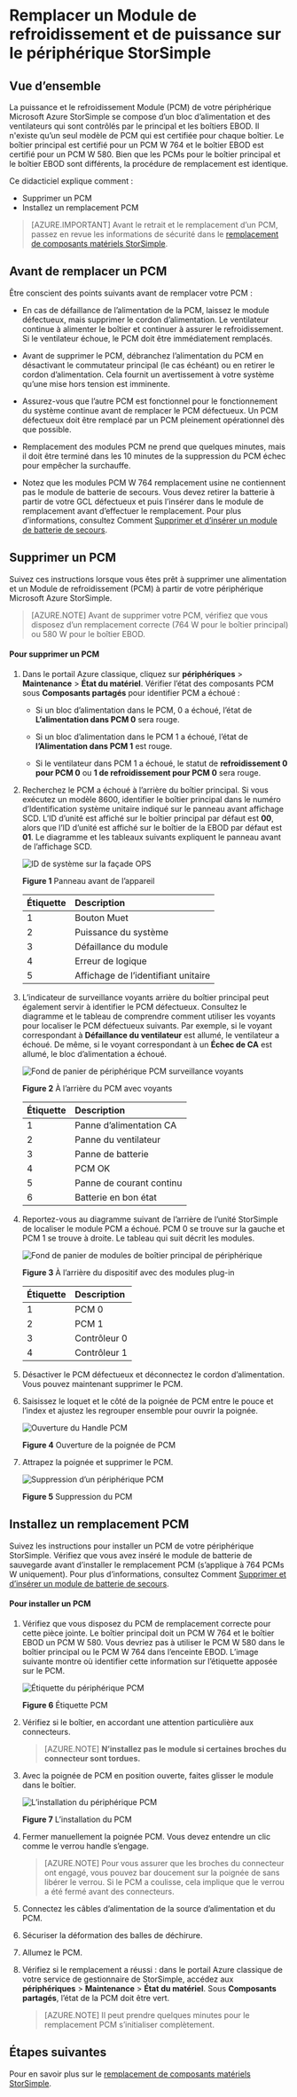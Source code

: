 <properties 
   pageTitle="Remplacer un PCM sur le périphérique StorSimple | Microsoft Azure"
   description="Explique comment supprimer et remplacer la puissance et le refroidissement Module (PCM) sur votre périphérique de StorSimple"
   services="storsimple"
   documentationCenter=""
   authors="alkohli"
   manager="carmonm"
   editor="" />
<tags 
   ms.service="storsimple"
   ms.devlang="NA"
   ms.topic="article"
   ms.tgt_pltfrm="NA"
   ms.workload="TBD"
   ms.date="08/18/2016"
   ms.author="alkohli" />

# <a name="replace-a-power-and-cooling-module-on-your-storsimple-device"></a>Remplacer un Module de refroidissement et de puissance sur le périphérique StorSimple

## <a name="overview"></a>Vue d’ensemble

La puissance et le refroidissement Module (PCM) de votre périphérique Microsoft Azure StorSimple se compose d’un bloc d’alimentation et des ventilateurs qui sont contrôlés par le principal et les boîtiers EBOD. Il n'existe qu’un seul modèle de PCM qui est certifiée pour chaque boîtier. Le boîtier principal est certifié pour un PCM W 764 et le boîtier EBOD est certifié pour un PCM W 580. Bien que les PCMs pour le boîtier principal et le boîtier EBOD sont différents, la procédure de remplacement est identique.

Ce didacticiel explique comment :

- Supprimer un PCM
- Installez un remplacement PCM

>[AZURE.IMPORTANT] Avant le retrait et le remplacement d’un PCM, passez en revue les informations de sécurité dans le [remplacement de composants matériels StorSimple](storsimple-hardware-component-replacement.md).

## <a name="before-you-replace-a-pcm"></a>Avant de remplacer un PCM

Être conscient des points suivants avant de remplacer votre PCM :

- En cas de défaillance de l’alimentation de la PCM, laissez le module défectueux, mais supprimer le cordon d’alimentation. Le ventilateur continue à alimenter le boîtier et continuer à assurer le refroidissement. Si le ventilateur échoue, le PCM doit être immédiatement remplacés.

- Avant de supprimer le PCM, débranchez l’alimentation du PCM en désactivant le commutateur principal (le cas échéant) ou en retirer le cordon d’alimentation. Cela fournit un avertissement à votre système qu’une mise hors tension est imminente.

- Assurez-vous que l’autre PCM est fonctionnel pour le fonctionnement du système continue avant de remplacer le PCM défectueux. Un PCM défectueux doit être remplacé par un PCM pleinement opérationnel dès que possible.

- Remplacement des modules PCM ne prend que quelques minutes, mais il doit être terminé dans les 10 minutes de la suppression du PCM échec pour empêcher la surchauffe.

- Notez que les modules PCM W 764 remplacement usine ne contiennent pas le module de batterie de secours. Vous devez retirer la batterie à partir de votre GCL défectueux et puis l’insérer dans le module de remplacement avant d’effectuer le remplacement. Pour plus d’informations, consultez Comment [Supprimer et d’insérer un module de batterie de secours](storsimple-battery-replacement.md).


## <a name="remove-a-pcm"></a>Supprimer un PCM

Suivez ces instructions lorsque vous êtes prêt à supprimer une alimentation et un Module de refroidissement (PCM) à partir de votre périphérique Microsoft Azure StorSimple.

>[AZURE.NOTE] Avant de supprimer votre PCM, vérifiez que vous disposez d’un remplacement correcte (764 W pour le boîtier principal) ou 580 W pour le boîtier EBOD.

#### <a name="to-remove-a-pcm"></a>Pour supprimer un PCM

1. Dans le portail Azure classique, cliquez sur **périphériques** > **Maintenance** > **État du matériel**. Vérifier l’état des composants PCM sous **Composants partagés** pour identifier PCM a échoué :

     - Si un bloc d’alimentation dans le PCM, 0 a échoué, l’état de **L’alimentation dans PCM 0** sera rouge.

     - Si un bloc d’alimentation dans le PCM 1 a échoué, l’état de **l’Alimentation dans PCM 1** est rouge.

     - Si le ventilateur dans PCM 1 a échoué, le statut de **refroidissement 0 pour PCM 0** ou **1 de refroidissement pour PCM 0** sera rouge.

2. Recherchez le PCM a échoué à l’arrière du boîtier principal. Si vous exécutez un modèle 8600, identifier le boîtier principal dans le numéro d’Identification système unitaire indiqué sur le panneau avant affichage SCD. L’ID d’unité est affiché sur le boîtier principal par défaut est **00**, alors que l’ID d’unité est affiché sur le boîtier de la EBOD par défaut est **01**. Le diagramme et les tableaux suivants expliquent le panneau avant de l’affichage SCD.

    ![ID de système sur la façade OPS](./media/storsimple-power-cooling-module-replacement/IC740991.png)

     **Figure 1** Panneau avant de l’appareil  

  	|Étiquette|Description|
  	|:---|:-----------|
  	|1|Bouton Muet|
  	|2|Puissance du système|
  	|3|Défaillance du module|
  	|4|Erreur de logique|
  	|5|Affichage de l’identifiant unitaire|

3. L’indicateur de surveillance voyants arrière du boîtier principal peut également servir à identifier le PCM défectueux. Consultez le diagramme et le tableau de comprendre comment utiliser les voyants pour localiser le PCM défectueux suivants. Par exemple, si le voyant correspondant à **Défaillance du ventilateur** est allumé, le ventilateur a échoué. De même, si le voyant correspondant à un **Échec de CA** est allumé, le bloc d’alimentation a échoué. 

    ![Fond de panier de périphérique PCM surveillance voyants](./media/storsimple-power-cooling-module-replacement/IC740992.png)

     **Figure 2** À l’arrière du PCM avec voyants

  	|Étiquette|Description|
  	|:---|:-----------|
  	|1|Panne d’alimentation CA|
  	|2|Panne du ventilateur|
  	|3|Panne de batterie|
  	|4|PCM OK|
  	|5|Panne de courant continu|
  	|6|Batterie en bon état|

4. Reportez-vous au diagramme suivant de l’arrière de l’unité StorSimple de localiser le module PCM a échoué. PCM 0 se trouve sur la gauche et PCM 1 se trouve à droite. Le tableau qui suit décrit les modules.

     ![Fond de panier de modules de boîtier principal de périphérique](./media/storsimple-power-cooling-module-replacement/IC740994.png)

     **Figure 3** À l’arrière du dispositif avec des modules plug-in 

  	|Étiquette|Description|
  	|:---|:-----------|
  	|1|PCM 0|
  	|2|PCM 1|
  	|3|Contrôleur 0|
  	|4|Contrôleur 1|

5. Désactiver le PCM défectueux et déconnectez le cordon d’alimentation. Vous pouvez maintenant supprimer le PCM.

6. Saisissez le loquet et le côté de la poignée de PCM entre le pouce et l’index et ajustez les regrouper ensemble pour ouvrir la poignée.

    ![Ouverture du Handle PCM](./media/storsimple-power-cooling-module-replacement/IC740995.png)

    **Figure 4** Ouverture de la poignée de PCM

7. Attrapez la poignée et supprimer le PCM.

    ![Suppression d’un périphérique PCM](./media/storsimple-power-cooling-module-replacement/IC740996.png)

    **Figure 5** Suppression du PCM

## <a name="install-a-replacement-pcm"></a>Installez un remplacement PCM

Suivez les instructions pour installer un PCM de votre périphérique StorSimple. Vérifiez que vous avez inséré le module de batterie de sauvegarde avant d’installer le remplacement PCM (s’applique à 764 PCMs W uniquement). Pour plus d’informations, consultez Comment [Supprimer et d’insérer un module de batterie de secours](storsimple-battery-replacement.md).

#### <a name="to-install-a-pcm"></a>Pour installer un PCM

1. Vérifiez que vous disposez du PCM de remplacement correcte pour cette pièce jointe. Le boîtier principal doit un PCM W 764 et le boîtier EBOD un PCM W 580. Vous devriez pas à utiliser le PCM W 580 dans le boîtier principal ou le PCM W 764 dans l’enceinte EBOD. L’image suivante montre où identifier cette information sur l’étiquette apposée sur le PCM.

    ![Étiquette du périphérique PCM](./media/storsimple-power-cooling-module-replacement/IC740973.png)

    **Figure 6** Étiquette PCM

2. Vérifiez si le boîtier, en accordant une attention particulière aux connecteurs. 
                                        
    >[AZURE.NOTE] **N’installez pas le module si certaines broches du connecteur sont tordues.**

3. Avec la poignée de PCM en position ouverte, faites glisser le module dans le boîtier.

    ![L’installation du périphérique PCM](./media/storsimple-power-cooling-module-replacement/IC740975.png)

    **Figure 7** L’installation du PCM

4. Fermer manuellement la poignée PCM. Vous devez entendre un clic comme le verrou handle s’engage. 
                                        
    >[AZURE.NOTE] Pour vous assurer que les broches du connecteur ont engagé, vous pouvez bar doucement sur la poignée de sans libérer le verrou. Si le PCM a coulisse, cela implique que le verrou a été fermé avant des connecteurs.

5. Connectez les câbles d’alimentation de la source d’alimentation et du PCM.

6. Sécuriser la déformation des balles de déchirure. 

7. Allumez le PCM.

8. Vérifiez si le remplacement a réussi : dans le portail Azure classique de votre service de gestionnaire de StorSimple, accédez aux **périphériques** > **Maintenance** > **État du matériel**. Sous **Composants partagés**, l’état de la PCM doit être vert. 
                                        
    >[AZURE.NOTE] Il peut prendre quelques minutes pour le remplacement PCM s’initialiser complètement.

## <a name="next-steps"></a>Étapes suivantes

Pour en savoir plus sur le [remplacement de composants matériels StorSimple](storsimple-hardware-component-replacement.md).
